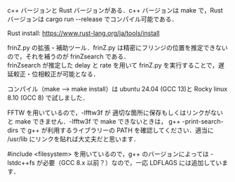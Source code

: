 c++ バージョンと Rust バージョンがある．c++ バージョンは make で，Rust バージョンは cargo run --release でコンパイル可能である．

Rust install: https://www.rust-lang.org/ja/tools/install

frinZ.py の拡張・補助ツール．frinZ.py は精密にフリンジの位置を推定できないので，それを補うのが frinZsearch である．     
frinZsearch が推定した delay と rate を用いて frinZ.py を実行することで，遅延較正・位相較正が可能となる．   


コンパイル（make --> make install）は ubuntu 24.04 (GCC 13)と Rocky linux 8.10 (GCC 8) で試しました．

FFTW を用いているので，-lfftw3f が 適切な箇所に保存もしくはリンクがないと make できません．-lfftw3f で make できないときは， g++ -print-search-dirs で g++ が利用するライブラリーの PATH を確認してください．適当に /usr/lib にリンクを貼れば大丈夫だと思います．

\#include \<filesystem\> を用いているので，g++ のバージョンによっては -lstdc++fs が必要（GCC 8.x 以前？）なので，一応 LDFLAGS には追加しています．

